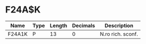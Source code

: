 # F24A$K

| Name | Type | Length | Decimals | Description |
| ---- | ---- | ------ | -------- | ----------- |
| F24A1K | P | 13 | 0 | N.ro rich. sconf. |
